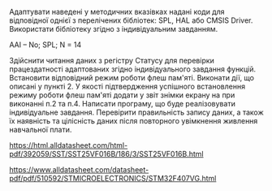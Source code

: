 Адаптувати наведені у методичних вказівках надані коди для відповідної однієї з перелічених бібліотек: SPL, HAL або
CMSIS Driver. Використати бібліотеку згідно з індивідуальним завданням.

AAI – No; SPL; N = 14

Здійснити читання даних з регістру Статусу для перевірки працездатності адаптованих згідно індивідуального завдання
функцій.
Встановити відповідний режим роботи флеш пам'яті.
Виконати дії, що описані у пункті 2. У якості підтвердження успішного встановлення режиму роботи флеш пам'яті додати у звіт знімки екрану на при виконанні п.2 та п.4.
Написати програму, що буде реалізовувати індивідуальне завдання.
Перевірити правильність запису даних, а також їх наявність та цілісність даних після повторного увімкнення живлення навчальної плати.

https://html.alldatasheet.com/html-pdf/392059/SST/SST25VF016B/186/3/SST25VF016B.html

https://www.alldatasheet.com/datasheet-pdf/pdf/510592/STMICROELECTRONICS/STM32F407VG.html
